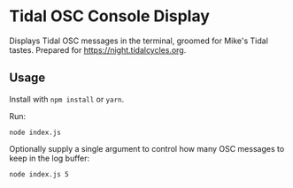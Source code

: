 # Tidal OSC Console Display

Displays Tidal OSC messages in the terminal, groomed for Mike's
Tidal tastes. Prepared for https://night.tidalcycles.org.

## Usage

Install with `npm install` or `yarn`.

Run:

```
node index.js
```

Optionally supply a single argument to control how many OSC messages
to keep in the log buffer:

```
node index.js 5
```
